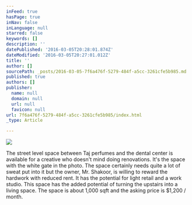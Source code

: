 ```yaml
---
inFeed: true
hasPage: true
inNav: false
inLanguage: null
starred: false
keywords: []
description: ''
datePublished: '2016-03-05T20:28:01.874Z'
dateModified: '2016-03-05T20:27:01.012Z'
title: ''
author: []
sourcePath: _posts/2016-03-05-7f6a476f-5279-484f-a5cc-3261cfe5b985.md
published: true
authors: []
publisher:
  name: null
  domain: null
  url: null
  favicon: null
url: 7f6a476f-5279-484f-a5cc-3261cfe5b985/index.html
_type: Article

---
```

![](https://s3-us-west-2.amazonaws.com/the-grid-img/p/76b16e4b7751b6522e95f1c9961a0ee15563d366.png)

The street level space between Taj perfumes and the dental center is available for a creative who doesn't mind doing renovations. It's the space with the white gate in the photo. The space certainly needs quite a lot of sweat put into it but the owner, Mr. Shakoor, is willing to reward the hardwork with reduced rent. It has the potential for light retail and a work studio. This space has the added potential of turning the upstairs into a living space.  The space is about 1,000 sqft and the asking price is $1,200 / month.